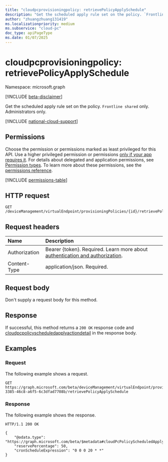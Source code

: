```yaml
---
title: "cloudpcprovisioningpolicy: retrievePolicyApplySchedule"
description: "Get the scheduled apply rule set on the policy. `Frontline shared` only. Administrators only."
author: "zhuangzhuang131419"
ms.localizationpriority: medium
ms.subservice: "cloud-pc"
doc_type: apiPageType
ms.date: 01/07/2025
---
```


# cloudpcprovisioningpolicy: retrievePolicyApplySchedule

Namespace: microsoft.graph

[!INCLUDE [beta-disclaimer](../../includes/beta-disclaimer.md)]

Get the scheduled apply rule set on the policy. `Frontline shared` only. Administrators only.

[!INCLUDE [national-cloud-support](../../includes/global-us.md)]

## Permissions

Choose the permission or permissions marked as least privileged for this API. Use a higher privileged permission or permissions [only if your app requires it](/graph/permissions-overview#best-practices-for-using-microsoft-graph-permissions). For details about delegated and application permissions, see [Permission types](/graph/permissions-overview#permission-types). To learn more about these permissions, see the [permissions reference](/graph/permissions-reference).

<!-- { "blockType": "permissions", "name": "cloudpcprovisioningpolicy-retrievePolicyApplySchedule" } -->
[!INCLUDE [permissions-table](../includes/permissions/cloudpcprovisioningpolicy-retrievePolicyApplySchedule-permissions.md)]

## HTTP request

<!-- {
  "blockType": "ignored"
}
-->

``` http
GET /deviceManagement/virtualEndpoint/provisioningPolicies/{id}/retrievePolicyApplySchedule
```

## Request headers

|Name|Description|
|:---|:---|
|Authorization|Bearer {token}. Required. Learn more about [authentication and authorization](/graph/auth/auth-concepts).|
|Content-Type|application/json. Required.|

## Request body

Don't supply a request body for this method.

## Response

If successful, this method returns a `200 OK` response code and [cloudpcpolicyscheduledapplyactiondetail](../resources/cloudpcpolicyscheduledapplyactiondetail.md) in the response body.

## Examples

### Request

The following example shows a request.

<!-- {
  "blockType": "request",
  "name": "cloudpcprovisioningpolicy-retrievePolicyApplySchedule"
}
-->

``` http
GET https://graph.microsoft.com/beta/deviceManagement/virtualEndpoint/provisioningPolicies/b0c2d35f-3385-46c8-a6f5-6c3dfad7708b/retrievePolicyApplySchedule
```

### Response

The following example shows the response.

<!-- {
  "blockType": "response",
  "truncated": true,
  "@odata.type": "microsoft.graph.cloudPcPolicyScheduledApplyActionDetail"
}
-->

``` http
HTTP/1.1 200 OK

{
    "@odata.type": "https://graph.microsoft.com/beta/$metadata#cloudPcPolicyScheduledApplyActionDetail",
    "reservePercentage": 50,
    "cronScheduleExpression": "0 0 0 20 * *"
}
```
